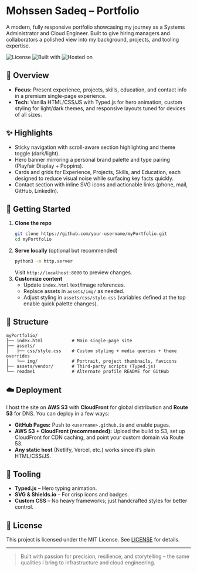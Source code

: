 # Mohssen Sadeq – Portfolio

A modern, fully responsive portfolio showcasing my journey as a Systems Administrator and Cloud Engineer. Built to give hiring managers and collaborators a polished view into my background, projects, and tooling expertise.

![License](https://img.shields.io/badge/license-MIT-0b0d12?style=flat-square)
![Built with](https://img.shields.io/badge/Built%20with-HTML5%20%7C%20CSS3%20%7C%20JS-004d40?style=flat-square)
![Hosted on](https://img.shields.io/badge/Hosted%20on-AWS%20S3%20%7C%20CloudFront-ffb300?style=flat-square)

## 🧭 Overview

- **Focus:** Present experience, projects, skills, education, and contact info in a premium single-page experience.
- **Tech:** Vanilla HTML/CSS/JS with Typed.js for hero animation, custom styling for light/dark themes, and responsive layouts tuned for devices of all sizes.

## ✨ Highlights

- Sticky navigation with scroll-aware section highlighting and theme toggle (dark/light).
- Hero banner mirroring a personal brand palette and type pairing (Playfair Display + Poppins).
- Cards and grids for Experience, Projects, Skills, and Education, each designed to reduce visual noise while surfacing key facts quickly.
- Contact section with inline SVG icons and actionable links (phone, mail, GitHub, LinkedIn).

## 🚀 Getting Started

1. **Clone the repo**
   ```bash
   git clone https://github.com/your-username/myPortfolio.git
   cd myPortfolio
   ```
2. **Serve locally** (optional but recommended)
   ```bash
   python3 -m http.server
   ```
   Visit `http://localhost:8000` to preview changes.
3. **Customize content**
   - Update `index.html` text/image references.
   - Replace assets in `assets/img/` as needed.
   - Adjust styling in `assets/css/style.css` (variables defined at the top enable quick palette changes).

## 🧱 Structure

```
myPortfolio/
├── index.html           # Main single-page site
├── assets/
│   ├── css/style.css    # Custom styling + media queries + theme overrides
│   └── img/             # Portrait, project thumbnails, favicons
├── assets/vendor/       # Third-party scripts (Typed.js)
└── readme1              # Alternate profile README for GitHub
```

## ☁️ Deployment

I host the site on **AWS S3** with **CloudFront** for global distribution and **Route 53** for DNS. You can deploy in a few ways:

- **GitHub Pages:** Push to `<username>.github.io` and enable pages.
- **AWS S3 + CloudFront (recommended):** Upload the build to S3, set up CloudFront for CDN caching, and point your custom domain via Route 53.
- **Any static host** (Netlify, Vercel, etc.) works since it’s plain HTML/CSS/JS.

## 🔧 Tooling

- **Typed.js** – Hero typing animation.
- **SVG & Shields.io** – For crisp icons and badges.
- **Custom CSS** – No heavy frameworks; just handcrafted styles for better control.

## 📝 License

This project is licensed under the MIT License. See [LICENSE](LICENSE) for details.

---

> Built with passion for precision, resilience, and storytelling – the same qualities I bring to infrastructure and cloud engineering.
